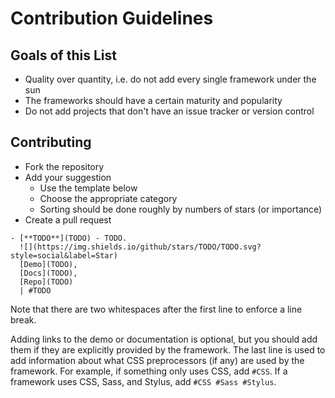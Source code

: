 # Contribution Guidelines


## Goals of this List
* Quality over quantity, i.e. do not add every single framework under the sun
* The frameworks should have a certain maturity and popularity
* Do not add projects that don't have an issue tracker or version control


## Contributing

* Fork the repository
* Add your suggestion
  * Use the template below
  * Choose the appropriate category
  * Sorting should be done roughly by numbers of stars (or importance)
* Create a pull request

```
- [**TODO**](TODO) - TODO.  
  ![](https://img.shields.io/github/stars/TODO/TODO.svg?style=social&label=Star)
  [Demo](TODO),
  [Docs](TODO),
  [Repo](TODO)
  | #TODO
```

Note that there are two whitespaces after the first line to enforce a line break.

Adding links to the demo or documentation is optional, but you should add them if they are explicitly provided by the framework.
The last line is used to add information about what CSS preprocessors (if any) are used by the framework. For example, if something only uses CSS, add `#CSS`. If a framework uses CSS, Sass, and Stylus, add `#CSS #Sass #Stylus`.

